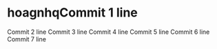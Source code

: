 # hoagnhqCommit 1 line
Commit 2 line
Commit 3 line
Commit 4 line
Commit 5 line
Commit 6 line
Commit 7 line
